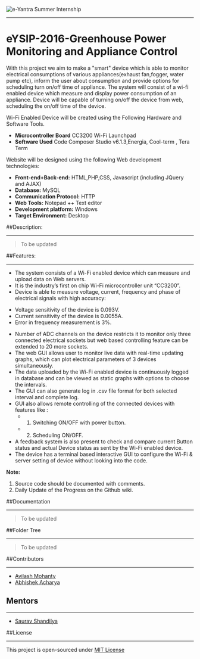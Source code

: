 ![e-Yantra Summer Internship](http://www.e-yantra.org/img/EyantraLogoLarge.png)
***
# eYSIP-2016-Greenhouse Power Monitoring and Appliance Control
With this project we aim to make a "smart" device which is able to monitor electrical consumptions of various appliances(exhaust fan,fogger, water pump etc), inform the user about consumption and provide options for scheduling turn on/off time of appliance. The system will consist of a wi-fi enabled device which measure and display power consumption of an appliance. Device will be capable of turning on/off the device from web, scheduling the on/off time of the device. 

Wi-Fi Enabled Device will be created using the Following Hardware and Software Tools.
* **Microcontroller Board** CC3200 Wi-Fi Launchpad
* **Software Used**  Code Composer Studio v6.1.3,Energia, Cool-term , Tera Term

Website will be designed using the following Web development technologies:
* **Front-end+Back-end:**  HTML,PHP,CSS, Javascript (including JQuery and AJAX)
* **Database:** MySQL
* **Communication Protocol:** HTTP
* **Web Tools:** Notepad ++ Text editor
* **Development platform:** Windows
* **Target Environment:** Desktop


##Description:
***
> To be updated 

##Features:
*** 
* The system consists of a Wi-Fi enabled device which can measure and upload data on Web servers.
* It is the industry’s first on chip Wi-Fi microcontroller unit “CC3200”.
* Device is able to measure voltage, current, frequency and phase of electrical signals with high accuracy: 
 + Voltage sensitivity of the device is 0.093V.
 + Current sensitivity of the device is 0.0055A.
 + Error in frequency measurement is 3%.
* Number of ADC channels on the device restricts it to monitor only three connected electrical sockets but web based controlling feature can be extended to 20 more sockets.
* The web GUI allows user to monitor live data with real-time updating graphs, which can plot electrical parameters of 3 devices simultaneously.
* The data uploaded by the Wi-Fi enabled device is continuously logged in database and can be viewed as static graphs with options to choose the intervals.
* The GUI can also generate log in .csv file format for both selected interval and complete log.
* GUI also allows remote controlling of the connected devices with features like : 
  + 1.	Switching ON/OFF with power button.
  + 2.	Scheduling ON/OFF.
* A feedback system is also present to check and compare current Button status and actual Device status as sent by the Wi-Fi enabled device.
* The device has a terminal based interactive GUI to configure the Wi-Fi & server setting of device without looking into the code.


**Note:**

1. Source code should be documented with comments.
2. Daily Update of the Progress on the Github wiki.


##Documentation
***
> To be updated

##Folder Tree
***
> To be updated

##Contributors
***
  * [Avilash Mohanty](https://github.com/Avilashm)
  * [Abhishek Acharya](https://github.com/abhi11796acharya)
  
## Mentors
***
  * [Saurav Shandilya](https://github.com/sauravshandilya)

##License
***
This project is open-sourced under [MIT License](http://opensource.org/licenses/MIT)
